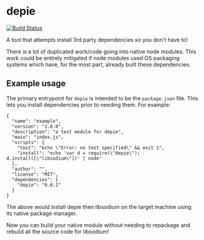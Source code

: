 # depie

[![Build Status](https://travis-ci.org/qbit/depie.svg?branch=master)](https://travis-ci.org/qbit/depie)

A tool that attempts install 3rd party dependencies so you don't have
to!

There is a lot of duplicated work/code going into native node modules. This
work could be entirely mitigated if node modules used OS packaging
systems which have, for the most part, already built these dependencies.

## Example usage

The primary entrypoint for `depie` is intended to be the
`package.json` file. This lets you install dependencies prior to
needing them. For example:

```
{
  "name": "example",
  "version": "1.0.0",
  "description": "a test module for depie",
  "main": "index.js",
  "scripts": {
    "test": "echo \"Error: no test specified\" && exit 1",
    "install": "echo 'var d = require(\"depie\"); d.install([\"libsodium\"])' | node"
  },
  "author": "",
  "license": "MIT",
  "dependencies": {
    "depie": "0.0.1"
  }
}
```

The above would install depie then libsodium on the target
machine using its native package manager.

Now you can build your native module without needing to repackage and
rebuild all the source code for libsodium!